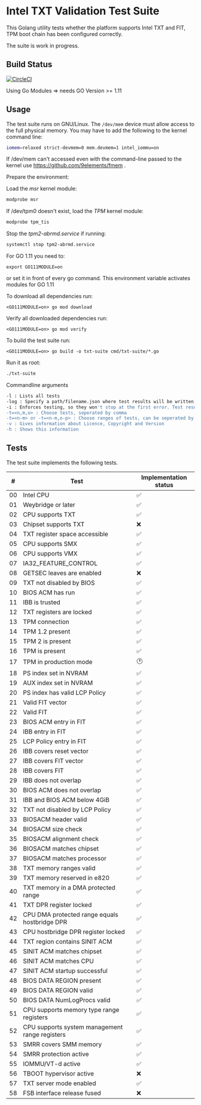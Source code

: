 Intel TXT Validation Test Suite
===============================

This Golang utility tests whether the platform supports Intel TXT and FIT, TPM
boot chain has been configured correctly.

The suite is work in progress.

Build Status
-----------
[![CircleCI](https://circleci.com/gh/9elements/txt-suite.svg?style=svg)](https://circleci.com/gh/9elements/txt-suite)


Using Go Modules => needs GO Version >= 1.11

Usage
-----

The test suite runs on GNU/Linux. The `/dev/mem` device must allow access to the
full physical memory. You may have to add the following to the kernel command line:

```bash
iomem=relaxed strict-devmem=0 mem.devmem=1 intel_iommu=on
```
If /dev/mem can't accessed even with the command-line passed to the kernel use https://github.com/9elements/fmem .

Prepare the environment:

Load the *msr* kernel module:
```bash
modprobe msr
```

If /dev/tpm0 doesn't exist, load the *TPM* kernel module:
```bash
modprobe tpm_tis
```

Stop the *tpm2-abrmd.service* if running:
```bash
systemctl stop tpm2-abrmd.service
```

For GO 1.11 you need to:
```
export GO111MODULE=on
```
or set it in front of every go command.
This environment variable activates modules for GO 1.11


To download all dependencies run:
```
<GO111MODULE=on> go mod download
```

Verify all downloaded dependencies run:
```
<GO111MODULE=on> go mod verify
```

To build the test suite run:

```
<GO111MODULE=on> go build -o txt-suite cmd/txt-suite/*.go
```

Run it as root:

```bash
./txt-suite
```

Commandline arguments
```bash
-l : Lists all tests
-log : Specify a path/filename.json where test results will be written (only in combination with test enforcing (-i option))
-i : Enforces testing, so they won't stop at the first error. Test results will be written to test_log.json
-t=<n,m,o> : Choose tests, seperated by comma
-t=<n-m> or -t=<n-m,o-p> : Choose ranges of tests, can be seperated by comma
-v : Gives information about Licence, Copyright and Version
-h : Shows this information
```

Tests
-----

The test suite implements the following tests.

|  # | Test                                             | Implementation status  |
| -- | ------------------------------------------------ | ---------------------- |
| 00 | Intel CPU                                        | :white_check_mark:     |
| 01 | Weybridge or later                               | :white_check_mark:     |
| 02 | CPU supports TXT                                 | :white_check_mark:     |
| 03 | Chipset supports TXT                             | :x:                    |
| 04 | TXT register space accessible                    | :white_check_mark:     |
| 05 | CPU supports SMX                                 | :white_check_mark:     |
| 06 | CPU supports VMX                                 | :white_check_mark:     |
| 07 | IA32_FEATURE_CONTROL                             | :white_check_mark:     |
| 08 | GETSEC leaves are enabled                        | :x:                    |
| 09 | TXT not disabled by BIOS                         | :white_check_mark:     |
| 10 | BIOS ACM has run                                 | :white_check_mark:     |
| 11 | IBB is trusted                                   | :white_check_mark:     |
| 12 | TXT registers are locked                         | :white_check_mark:     |
| 13 | TPM connection                                   | :white_check_mark:     |
| 14 | TPM 1.2 present                                  | :white_check_mark:     |
| 15 | TPM 2 is present                                 | :white_check_mark:     |
| 16 | TPM is present                                   | :white_check_mark:     |
| 17 | TPM in production mode                           | :clock1:               |
| 18 | PS index set in NVRAM                            | :white_check_mark:     |
| 19 | AUX index set in NVRAM                           | :white_check_mark:     |
| 20 | PS index has valid LCP Policy                    | :white_check_mark:     |
| 21 | Valid FIT vector                                 | :white_check_mark:     |
| 22 | Valid FIT                                        | :white_check_mark:     |
| 23 | BIOS ACM entry in FIT                            | :white_check_mark:     |
| 24 | IBB entry in FIT                                 | :white_check_mark:     |
| 25 | LCP Policy entry in FIT                          | :white_check_mark:     |
| 26 | IBB covers reset vector                          | :white_check_mark:     |
| 27 | IBB covers FIT vector                            | :white_check_mark:     |
| 28 | IBB covers FIT                                   | :white_check_mark:     |
| 29 | IBB does not overlap                             | :white_check_mark:     |
| 30 | BIOS ACM does not overlap                        | :white_check_mark:     |
| 31 | IBB and BIOS ACM below 4GiB                      | :white_check_mark:     |
| 32 | TXT not disabled by LCP Policy                   | :white_check_mark:     |
| 33 | BIOSACM header valid                             | :white_check_mark:     |
| 34 | BIOSACM size check                               | :white_check_mark:     |
| 35 | BIOSACM alignment check                          | :white_check_mark:     |
| 36 | BIOSACM matches chipset                          | :white_check_mark:     |
| 37 | BIOSACM matches processor                        | :white_check_mark:     |
| 38 | TXT memory ranges valid                          | :white_check_mark:     |
| 39 | TXT memory reserved in e820                      | :white_check_mark:     |
| 40 | TXT memory in a DMA protected range              | :white_check_mark:     |
| 41 | TXT DPR register locked                          | :white_check_mark:     |
| 42 | CPU DMA protected range equals hostbridge DPR    | :white_check_mark:     |
| 43 | CPU hostbridge DPR register locked               | :white_check_mark:     |
| 44 | TXT region contains SINIT ACM                    | :white_check_mark:     |
| 45 | SINIT ACM matches chipset                        | :white_check_mark:     |
| 46 | SINIT ACM matches CPU                            | :white_check_mark:     |
| 47 | SINIT ACM startup successful                     | :white_check_mark:     |
| 48 | BIOS DATA REGION present                         | :white_check_mark:     |
| 49 | BIOS DATA REGION valid                           | :white_check_mark:     |
| 50 | BIOS DATA NumLogProcs valid                      | :white_check_mark:     |
| 51 | CPU supports memory type range registers         | :white_check_mark:     |
| 52 | CPU supports system management range registers   | :white_check_mark:     |
| 53 | SMRR covers SMM memory                           | :white_check_mark:     |
| 54 | SMRR protection active                           | :white_check_mark:     |
| 55 | IOMMU/VT-d active                                | :white_check_mark:     |
| 56 | TBOOT hypervisor active                          | :x:                    |
| 57 | TXT server mode enabled                          | :white_check_mark:     |
| 58 | FSB interface release fused                      | :x:                    |
